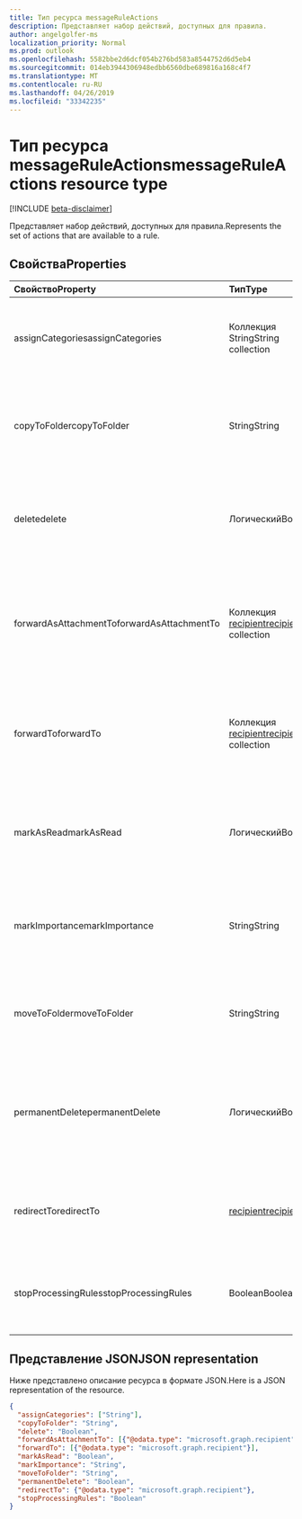```yaml
---
title: Тип ресурса messageRuleActions
description: Представляет набор действий, доступных для правила.
author: angelgolfer-ms
localization_priority: Normal
ms.prod: outlook
ms.openlocfilehash: 5582bbe2d6dcf054b276bd583a8544752d6d5eb4
ms.sourcegitcommit: 014eb3944306948edbb6560dbe689816a168c4f7
ms.translationtype: MT
ms.contentlocale: ru-RU
ms.lasthandoff: 04/26/2019
ms.locfileid: "33342235"
---
```

# <a name="messageruleactions-resource-type"></a><span data-ttu-id="e7903-103">Тип ресурса messageRuleActions</span><span class="sxs-lookup"><span data-stu-id="e7903-103">messageRuleActions resource type</span></span>

[!INCLUDE [beta-disclaimer](../../includes/beta-disclaimer.md)]

<span data-ttu-id="e7903-104">Представляет набор действий, доступных для правила.</span><span class="sxs-lookup"><span data-stu-id="e7903-104">Represents the set of actions that are available to a rule.</span></span>

## <a name="properties"></a><span data-ttu-id="e7903-105">Свойства</span><span class="sxs-lookup"><span data-stu-id="e7903-105">Properties</span></span>
| <span data-ttu-id="e7903-106">Свойство</span><span class="sxs-lookup"><span data-stu-id="e7903-106">Property</span></span>     | <span data-ttu-id="e7903-107">Тип</span><span class="sxs-lookup"><span data-stu-id="e7903-107">Type</span></span>   |<span data-ttu-id="e7903-108">Описание</span><span class="sxs-lookup"><span data-stu-id="e7903-108">Description</span></span>|
|:---------------|:--------|:----------|
| <span data-ttu-id="e7903-109">assignCategories</span><span class="sxs-lookup"><span data-stu-id="e7903-109">assignCategories</span></span> | <span data-ttu-id="e7903-110">Коллекция String</span><span class="sxs-lookup"><span data-stu-id="e7903-110">String collection</span></span> | <span data-ttu-id="e7903-111">Список категорий, которые необходимо назначить сообщению.</span><span class="sxs-lookup"><span data-stu-id="e7903-111">A list of categories to be assigned to a message.</span></span> |
| <span data-ttu-id="e7903-112">copyToFolder</span><span class="sxs-lookup"><span data-stu-id="e7903-112">copyToFolder</span></span> | <span data-ttu-id="e7903-113">String</span><span class="sxs-lookup"><span data-stu-id="e7903-113">String</span></span> | <span data-ttu-id="e7903-114">Идентификатор папки, в которую необходимо скопировать сообщение.</span><span class="sxs-lookup"><span data-stu-id="e7903-114">The ID of a folder that a message is to be copied to.</span></span> |
| <span data-ttu-id="e7903-115">delete</span><span class="sxs-lookup"><span data-stu-id="e7903-115">delete</span></span> | <span data-ttu-id="e7903-116">Логический</span><span class="sxs-lookup"><span data-stu-id="e7903-116">Boolean</span></span> | <span data-ttu-id="e7903-117">Указывает, нужно ли перемещать сообщение в папку "Удаленные".</span><span class="sxs-lookup"><span data-stu-id="e7903-117">Indicates whether a message should be moved to the Deleted Items folder.</span></span> |
| <span data-ttu-id="e7903-118">forwardAsAttachmentTo</span><span class="sxs-lookup"><span data-stu-id="e7903-118">forwardAsAttachmentTo</span></span> | <span data-ttu-id="e7903-119">Коллекция [recipient](recipient.md)</span><span class="sxs-lookup"><span data-stu-id="e7903-119">[recipient](recipient.md) collection</span></span> | <span data-ttu-id="e7903-120">Электронные адреса получателей, которым необходимо переслать сообщение как вложение.</span><span class="sxs-lookup"><span data-stu-id="e7903-120">The email addresses of the recipients to which a message should be forwarded as an attachment.</span></span> |
| <span data-ttu-id="e7903-121">forwardTo</span><span class="sxs-lookup"><span data-stu-id="e7903-121">forwardTo</span></span> | <span data-ttu-id="e7903-122">Коллекция [recipient](recipient.md)</span><span class="sxs-lookup"><span data-stu-id="e7903-122">[recipient](recipient.md) collection</span></span> | <span data-ttu-id="e7903-123">Электронные адреса получателей, которым необходимо переслать сообщение.</span><span class="sxs-lookup"><span data-stu-id="e7903-123">The email addresses of the recipients to which a message should be forwarded.</span></span> |
| <span data-ttu-id="e7903-124">markAsRead</span><span class="sxs-lookup"><span data-stu-id="e7903-124">markAsRead</span></span> | <span data-ttu-id="e7903-125">Логический</span><span class="sxs-lookup"><span data-stu-id="e7903-125">Boolean</span></span> | <span data-ttu-id="e7903-126">Указывает, необходимо ли отмечать сообщение как прочтенное.</span><span class="sxs-lookup"><span data-stu-id="e7903-126">Indicates whether a message should be marked as read.</span></span> |
| <span data-ttu-id="e7903-127">markImportance</span><span class="sxs-lookup"><span data-stu-id="e7903-127">markImportance</span></span> | <span data-ttu-id="e7903-128">String</span><span class="sxs-lookup"><span data-stu-id="e7903-128">String</span></span> | <span data-ttu-id="e7903-129">Задает важность сообщения. Допустимые значения: `low`, `normal`, `high`.</span><span class="sxs-lookup"><span data-stu-id="e7903-129">Sets the importance of the message, which can be: `low`, `normal`, `high`.</span></span> |
| <span data-ttu-id="e7903-130">moveToFolder</span><span class="sxs-lookup"><span data-stu-id="e7903-130">moveToFolder</span></span> |  <span data-ttu-id="e7903-131">String</span><span class="sxs-lookup"><span data-stu-id="e7903-131">String</span></span>| <span data-ttu-id="e7903-132">Идентификатор папки, в которую сообщение будет перемещено.</span><span class="sxs-lookup"><span data-stu-id="e7903-132">The ID of the folder that a message will be moved to.</span></span> |
| <span data-ttu-id="e7903-133">permanentDelete</span><span class="sxs-lookup"><span data-stu-id="e7903-133">permanentDelete</span></span> | <span data-ttu-id="e7903-134">Логический</span><span class="sxs-lookup"><span data-stu-id="e7903-134">Boolean</span></span> | <span data-ttu-id="e7903-135">Указывает, нужно ли окончательно удалять сообщение без сохранения в папке "Удаленные".</span><span class="sxs-lookup"><span data-stu-id="e7903-135">Indicates whether a message should be permanently deleted and not saved to the Deleted Items folder.</span></span> |
| <span data-ttu-id="e7903-136">redirectTo</span><span class="sxs-lookup"><span data-stu-id="e7903-136">redirectTo</span></span> | [<span data-ttu-id="e7903-137">recipient</span><span class="sxs-lookup"><span data-stu-id="e7903-137">recipient</span></span>](recipient.md) | <span data-ttu-id="e7903-138">Электронный адрес, на который должно быть перенаправлено сообщение.</span><span class="sxs-lookup"><span data-stu-id="e7903-138">The email address to which a message should be redirected.</span></span> |
| <span data-ttu-id="e7903-139">stopProcessingRules</span><span class="sxs-lookup"><span data-stu-id="e7903-139">stopProcessingRules</span></span> | <span data-ttu-id="e7903-140">Boolean</span><span class="sxs-lookup"><span data-stu-id="e7903-140">Boolean</span></span> | <span data-ttu-id="e7903-141">Указывает, должны ли обрабатываться последующие правила.</span><span class="sxs-lookup"><span data-stu-id="e7903-141">Indicates whether subsequent rules should be evaluated.</span></span> |


## <a name="json-representation"></a><span data-ttu-id="e7903-142">Представление JSON</span><span class="sxs-lookup"><span data-stu-id="e7903-142">JSON representation</span></span>
<span data-ttu-id="e7903-143">Ниже представлено описание ресурса в формате JSON.</span><span class="sxs-lookup"><span data-stu-id="e7903-143">Here is a JSON representation of the resource.</span></span>

<!-- {
  "blockType": "resource",
  "optionalProperties": [
   ],
  "@odata.type": "microsoft.graph.messageRuleActions"
}-->

```json
{
  "assignCategories": ["String"],
  "copyToFolder": "String",
  "delete": "Boolean",
  "forwardAsAttachmentTo": [{"@odata.type": "microsoft.graph.recipient"}],
  "forwardTo": [{"@odata.type": "microsoft.graph.recipient"}],
  "markAsRead": "Boolean",
  "markImportance": "String",
  "moveToFolder": "String",
  "permanentDelete": "Boolean",
  "redirectTo": {"@odata.type": "microsoft.graph.recipient"},
  "stopProcessingRules": "Boolean"
}

```

<!-- uuid: 8fcb5dbc-d5aa-4681-8e31-b001d5168d79
2015-10-25 14:57:30 UTC -->
<!--
{
  "type": "#page.annotation",
  "description": "messageRuleActions resource",
  "keywords": "",
  "section": "documentation",
  "tocPath": "",
  "suppressions": []
}
-->

